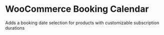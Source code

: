 # WooCommerce Booking Calendar
 Adds a booking date selection for products with customizable subscription durations
